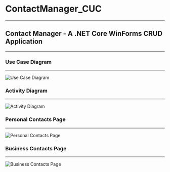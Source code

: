 # ContactManager_CUC

-----------------------
## Contact Manager - A .NET Core WinForms CRUD Application
-----------------------

### Use Case Diagram
-----------------------
![Use Case Diagram](https://211it.azurewebsites.net/img/ContactManager/Use%20Case%20Diagram.png)

### Activity Diagram
-----------------------
![Activity Diagram](https://211it.azurewebsites.net/img/ContactManager/Activity%20Diagram.png)

### Personal Contacts Page
-----------------------
![Personal Contacts Page](https://211it.azurewebsites.net/img/ContactManager/WinForms%20App(1).png)
                       
### Business Contacts Page
----------------------- 
![Business Contacts Page](https://211it.azurewebsites.net/img/ContactManager/WinForms%20App(2).png)